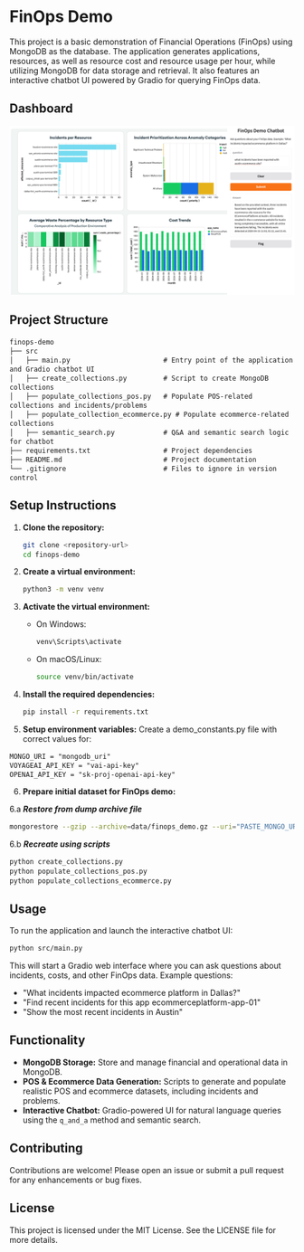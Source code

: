 # FinOps Demo

This project is a basic demonstration of Financial Operations (FinOps) using MongoDB as the database. The application generates applications, resources, as well as resource cost and resource usage per hour, while utilizing MongoDB for data storage and retrieval. It also features an interactive chatbot UI powered by Gradio for querying FinOps data.

## Dashboard
![Screenshot of a dashboard and chatbot for FinOps demo.](/img/finops_demo.png)


## Project Structure

```
finops-demo
├── src
│   ├── main.py                       # Entry point of the application and Gradio chatbot UI
│   ├── create_collections.py         # Script to create MongoDB collections
│   ├── populate_collections_pos.py   # Populate POS-related collections and incidents/problems
│   ├── populate_collection_ecommerce.py # Populate ecommerce-related collections
│   ├── semantic_search.py            # Q&A and semantic search logic for chatbot
├── requirements.txt                  # Project dependencies
├── README.md                         # Project documentation
└── .gitignore                        # Files to ignore in version control
```

## Setup Instructions

1. **Clone the repository:**
   ```sh
   git clone <repository-url>
   cd finops-demo
   ```

2. **Create a virtual environment:**
   ```sh
   python3 -m venv venv
   ```

3. **Activate the virtual environment:**
   - On Windows:
     ```sh
     venv\Scripts\activate
     ```
   - On macOS/Linux:
     ```sh
     source venv/bin/activate
     ```

4. **Install the required dependencies:**
   ```sh
   pip install -r requirements.txt
   ```

5. **Setup environment variables:**
Create a demo_constants.py file with correct values for:
 ```
MONGO_URI = "mongodb_uri"
VOYAGEAI_API_KEY = "vai-api-key"
OPENAI_API_KEY = "sk-proj-openai-api-key"
```

6. **Prepare initial dataset for FinOps demo:**

6.a ***Restore from dump archive file***
   ```sh
   mongorestore --gzip --archive=data/finops_demo.gz --uri="PASTE_MONGO_URI"
   ```

6.b ***Recreate using scripts***
   ```sh
   python create_collections.py
   python populate_collections_pos.py
   python populate_collections_ecommerce.py
   ```

## Usage

To run the application and launch the interactive chatbot UI:

```sh
python src/main.py
```

This will start a Gradio web interface where you can ask questions about incidents, costs, and other FinOps data. Example questions:
- "What incidents impacted ecommerce platform in Dallas?"
- "Find recent incidents for this app ecommerceplatform-app-01"
- "Show the most recent incidents in Austin"

## Functionality

- **MongoDB Storage:** Store and manage financial and operational data in MongoDB.
- **POS & Ecommerce Data Generation:** Scripts to generate and populate realistic POS and ecommerce datasets, including incidents and problems.
- **Interactive Chatbot:** Gradio-powered UI for natural language queries using the `q_and_a` method and semantic search.

## Contributing

Contributions are welcome! Please open an issue or submit a pull request for any enhancements or bug fixes.

## License

This project is licensed under the MIT License. See the LICENSE file for more details.